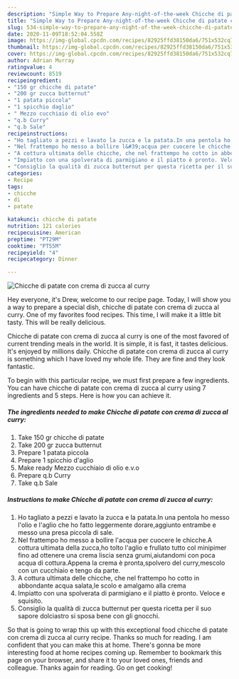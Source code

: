 ```yaml
---
description: "Simple Way to Prepare Any-night-of-the-week Chicche di patate con crema di zucca al curry"
title: "Simple Way to Prepare Any-night-of-the-week Chicche di patate con crema di zucca al curry"
slug: 534-simple-way-to-prepare-any-night-of-the-week-chicche-di-patate-con-crema-di-zucca-al-curry
date: 2020-11-09T18:52:04.558Z
image: https://img-global.cpcdn.com/recipes/82925ffd38150da6/751x532cq70/chicche-di-patate-con-crema-di-zucca-al-curry-recipe-main-photo.jpg
thumbnail: https://img-global.cpcdn.com/recipes/82925ffd38150da6/751x532cq70/chicche-di-patate-con-crema-di-zucca-al-curry-recipe-main-photo.jpg
cover: https://img-global.cpcdn.com/recipes/82925ffd38150da6/751x532cq70/chicche-di-patate-con-crema-di-zucca-al-curry-recipe-main-photo.jpg
author: Adrian Murray
ratingvalue: 4
reviewcount: 8519
recipeingredient:
- "150 gr chicche di patate"
- "200 gr zucca butternut"
- "1 patata piccola"
- "1 spicchio daglio"
- " Mezzo cucchiaio di olio evo"
- "q.b Curry"
- "q.b Sale"
recipeinstructions:
- "Ho tagliato a pezzi e lavato la zucca e la patata.In una pentola ho messo l&#39;olio e l&#39;aglio che ho fatto leggermente dorare,aggiunto entrambe e messo una presa piccola di sale."
- "Nel frattempo ho messo a bollire l&#39;acqua per cuocere le chicche.A cottura ultimata della zucca,ho tolto l&#39;aglio e frullato tutto col minipimer fino ad ottenere una crema liscia senza grumi,aiutandomi con poca acqua di cottura.Appena la crema è pronta,spolvero del curry,mescolo con un cucchiaio e tengo da parte."
- "A cottura ultimata delle chicche, che nel frattempo ho cotto in abbondante acqua salata,le scolo e amalgamo alla crema"
- "Impiatto con una spolverata di parmigiano e il piatto è pronto. Veloce e squisito."
- "Consiglio la qualità di zucca butternut per questa ricetta per il suo sapore dolciastro si sposa bene con gli gnocchi."
categories:
- Recipe
tags:
- chicche
- di
- patate

katakunci: chicche di patate 
nutrition: 121 calories
recipecuisine: American
preptime: "PT29M"
cooktime: "PT55M"
recipeyield: "4"
recipecategory: Dinner

---
```



![Chicche di patate con crema di zucca al curry](https://img-global.cpcdn.com/recipes/82925ffd38150da6/751x532cq70/chicche-di-patate-con-crema-di-zucca-al-curry-recipe-main-photo.jpg)

Hey everyone, it's Drew, welcome to our recipe page. Today, I will show you a way to prepare a special dish, chicche di patate con crema di zucca al curry. One of my favorites food recipes. This time, I will make it a little bit tasty. This will be really delicious.



Chicche di patate con crema di zucca al curry is one of the most favored of current trending meals in the world. It is simple, it is fast, it tastes delicious. It's enjoyed by millions daily. Chicche di patate con crema di zucca al curry is something which I have loved my whole life. They are fine and they look fantastic.


To begin with this particular recipe, we must first prepare a few ingredients. You can have chicche di patate con crema di zucca al curry using 7 ingredients and 5 steps. Here is how you can achieve it.

<!--inarticleads1-->

##### The ingredients needed to make Chicche di patate con crema di zucca al curry:

1. Take 150 gr chicche di patate
1. Take 200 gr zucca butternut
1. Prepare 1 patata piccola
1. Prepare 1 spicchio d&#39;aglio
1. Make ready  Mezzo cucchiaio di olio e.v.o
1. Prepare q.b Curry
1. Take q.b Sale




<!--inarticleads2-->

##### Instructions to make Chicche di patate con crema di zucca al curry:

1. Ho tagliato a pezzi e lavato la zucca e la patata.In una pentola ho messo l&#39;olio e l&#39;aglio che ho fatto leggermente dorare,aggiunto entrambe e messo una presa piccola di sale.
1. Nel frattempo ho messo a bollire l&#39;acqua per cuocere le chicche.A cottura ultimata della zucca,ho tolto l&#39;aglio e frullato tutto col minipimer fino ad ottenere una crema liscia senza grumi,aiutandomi con poca acqua di cottura.Appena la crema è pronta,spolvero del curry,mescolo con un cucchiaio e tengo da parte.
1. A cottura ultimata delle chicche, che nel frattempo ho cotto in abbondante acqua salata,le scolo e amalgamo alla crema
1. Impiatto con una spolverata di parmigiano e il piatto è pronto. Veloce e squisito.
1. Consiglio la qualità di zucca butternut per questa ricetta per il suo sapore dolciastro si sposa bene con gli gnocchi.




So that is going to wrap this up with this exceptional food chicche di patate con crema di zucca al curry recipe. Thanks so much for reading. I am confident that you can make this at home. There's gonna be more interesting food at home recipes coming up. Remember to bookmark this page on your browser, and share it to your loved ones, friends and colleague. Thanks again for reading. Go on get cooking!
